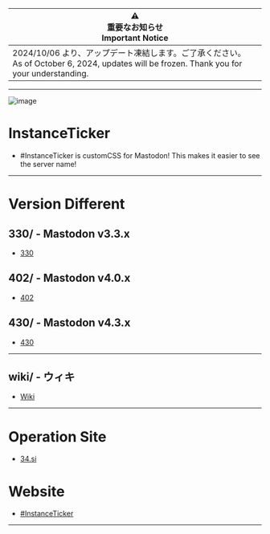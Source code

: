 | ⚠️<br>重要なお知らせ<br>Important Notice |
| ---- |
| 2024/10/06 より、アップデート凍結します。ご了承ください。<br>As of October 6, 2024, updates will be frozen. Thank you for your understanding. | 

---

![image](https://user-images.githubusercontent.com/3696720/215840789-6eba6f40-40ac-45ef-85c2-1f1a2623a9ac.png)

# InstanceTicker
- #InstanceTicker is customCSS for Mastodon! This makes it easier to see the server name! 


---
# Version Different

## 330/ - Mastodon v3.3.x
- [330](https://github.com/InstanceTicker/InstanceTicker/tree/master/330)

## 402/ - Mastodon v4.0.x
- [402](https://github.com/InstanceTicker/InstanceTicker/tree/master/402)

## 430/ - Mastodon v4.3.x
- [430](https://github.com/InstanceTicker/InstanceTicker/tree/master/430)

---

## wiki/ - ウィキ
- [Wiki](https://github.com/InstanceTicker/InstanceTicker/wiki)

---

# Operation Site
- [34.si](https://34.si)

# Website
- [#InstanceTicker](https://inst.ance.tk)

---


